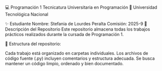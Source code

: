 💻 Programación 1
Tecnicatura Universitaria en Programación
📍 Universidad Tecnológica Nacional

✨ Estudiante
Nombre: Stefania de Lourdes Peralta
Comisión: 2025-9 
📂 Descripción del Repositorio
Este repositorio almacena todas los trabajos prácticos realizados durante la cursada de Programación 1.

📌 Estructura del repositorio:

Cada trabajo está organizado en carpetas individuales.
Los archivos de código fuente (.py) incluyen comentarios y estructura adecuada.
Se busca mantener un código limpio, ordenado y bien documentado.